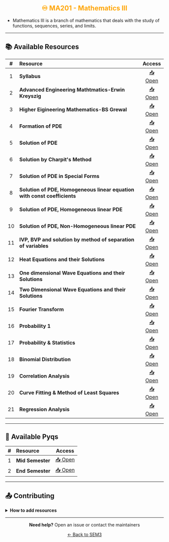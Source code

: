 <div align = "center" style="color:orange">

## ♾️ MA201 - Mathematics III

</div>

- Mathematics III is a branch of mathematics that deals with the study of functions, sequences, series, and limits.

<div align = "center">

</div>

---

## 📚 Available Resources

<div align="center">

|  #  | Resource                                                                 |                                            Access                                             |
| :-: | :----------------------------------------------------------------------- | :-------------------------------------------------------------------------------------------: |
|  1  | **Syllabus**                                                             | [📥 Open](https://drive.google.com/file/d/14qmrj6XvuLB0pmbngra9_vApf31YCTsp/view?usp=sharing) |
|  2  | **Advanced Engineering Mathtmatics-Erwin Kreyszig**                      | [📥 Open](https://drive.google.com/file/d/1NB5ABqwykmNrQIiVq6NzZxZeKA218isP/view?usp=sharing) |
|  3  | **Higher Eigineering Mathematics-BS Grewal**                             | [📥 Open](https://drive.google.com/file/d/1EhloC13mznEsHNeypubv_cpaVQC3Mn9F/view?usp=sharing) |
|  4  | **Formation of PDE**                                                     | [📥 Open](https://drive.google.com/file/d/1JaXcubveBE9IFIt3DWcH32YwN5vI1egk/view?usp=sharing) |
|  5  | **Solution of PDE**                                                      | [📥 Open](https://drive.google.com/file/d/1LCxSMR8R310tLPOJOoa2GSqn4spaNWgz/view?usp=sharing) |
|  6  | **Solution by Charpit's Method**                                         | [📥 Open](https://drive.google.com/file/d/1WZngMcajlXrvR9dBfFb36sQoFIy0kouR/view?usp=sharing) |
|  7  | **Solution of PDE in Special Forms**                                     | [📥 Open](https://drive.google.com/file/d/1Zl7XPTGFAgj7sA1Y-uhPNQdPtP8LNXGr/view?usp=sharing) |
|  8  | **Solution of PDE, Homogeneous linear equation with const coefficients** | [📥 Open](https://drive.google.com/file/d/1c56GJ_MAZlBhg7RY9KhlF69B0Xjyq_6T/view?usp=sharing) |
|  9  | **Solution of PDE, Homogeneous linear PDE**                              | [📥 Open](https://drive.google.com/file/d/1mr-7VvsZHbkyi70mKFOnR6ou4dK_-UtE/view?usp=sharing) |
| 10  | **Solution of PDE, Non-Homogeneous linear PDE**                          | [📥 Open](https://drive.google.com/file/d/1qLM5N8RsGaBezbZhIYthpup42z7s6Kry/view?usp=sharing) |
| 11  | **IVP, BVP and solution by method of separation of variables**           | [📥 Open](https://drive.google.com/file/d/1s1LeaNBq0bjGMsDufZ_zkKYUkQSVobWX/view?usp=sharing) |
| 12  | **Heat Equations and their Solutions**                                   | [📥 Open](https://drive.google.com/file/d/1tRH0o_G_EaNB63yDd05FDp85GRzLoNfY/view?usp=sharing) |
| 13  | **One dimensional Wave Equations and their Solutions**                   | [📥 Open](https://drive.google.com/file/d/1AW-taa9lrombu9pMefX841a_vUB1xJhs/view?usp=sharing) |
| 14  | **Two Dimensional Wave Equations and their Solutions**                   | [📥 Open](https://drive.google.com/file/d/1BC0ssLIM3R1_fIM1wiI6qZJT0Mn2iM_v/view?usp=sharing) |
| 15  | **Fourier Transform**                                                    | [📥 Open](https://drive.google.com/file/d/1dDBjXE1o-SbPyhoaSDj5cM-YM1PGl37G/view?usp=sharing) |
| 16  | **Probability 1**                                                        | [📥 Open](https://drive.google.com/file/d/1fH1T2VP3iP0y89Xn1Sw5qabLMdE3x8Rk/view?usp=sharing) |
| 17  | **Probability & Statistics**                                             | [📥 Open](https://drive.google.com/file/d/1KVlGAYwEPia0qTkBepQ9FSG7emPO3dfN/view?usp=sharing) |
| 18  | **Binomial Distribution**                                                | [📥 Open](https://drive.google.com/file/d/1fEDTewrerE3e4UD8XmRn0TFZyvkvnCK0/view?usp=sharing) |
| 19  | **Correlation Analysis**                                                 | [📥 Open](https://drive.google.com/file/d/1_xQJsRGsKA0mFxSBG-73eoCpHiKw99Hw/view?usp=sharing) |
| 20  | **Curve Fitting & Method of Least Squares**                              | [📥 Open](https://drive.google.com/file/d/1pZfSmomkSVCSbIfBwcUR4x2dCcbljDhT/view?usp=sharing) |
| 21  | **Regression Analysis**                                                  | [📥 Open](https://drive.google.com/file/d/1a8CLKYoD4xrHDW0t_YTySphleQtEStO3/view?usp=sharing) |

</div>

---

## 📑 Available Pyqs

<div align="center">

|  #  | Resource         |             Access             |
| :-: | :--------------- | :----------------------------: |
|  1  | **Mid Semester** | [📥 Open](./PYQ/Mid-Semester/) |
|  2  | **End Semester** | [📥 Open](./PYQ/End-Semester/) |

</div>

---

## 📤 Contributing

<details>
<summary><b>How to add resources</b></summary>

### Option A: Upload PDFs

```
CE102/
├── CE102_Mid_2024.pdf
├── CE102_End_2023.pdf
└── CE102_Notes_TopicX.pdf
```

### Option B: Add Drive Links (Recommended)

Add your Google Drive share link to the table above following the existing format.

**📝 Naming Convention**

- For exams: `CE102_Mid_YYYY.pdf` or `CE102_End_YYYY.pdf`
- For notes: `CE102_Lecture#_Topic.pdf`
- For assignments: `CE102_Assignment#_YYYY.pdf`

> 💡 **Important:** Only add files you have permission to share

</details>

---

<div align="center">

**Need help?** Open an issue or contact the maintainers

[← Back to SEM3](../)

</div>
